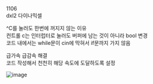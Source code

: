 1106  
dxl2 다이나믹셀  

^C를 눌러도 한번에 꺼지지 않는 이유  
컨트롤 c는 인터럽터로 눌러도 버퍼에 남는 것이 아니라 bool 변경  
코드 내에서는 while문이 cin에 막혀서 if문까지 가지 않음

급가속 급감속 해결  
코드 작성해서 천천히 해당 속도에 도달하도록 설정  

![image](https://github.com/user-attachments/assets/d0463e58-6f5b-43c4-9af0-86ffb055c759)

  

